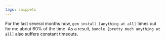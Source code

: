 ```yaml
---
tags: snippets
---
```


For the last several months now, `gem install [anything at all]` times out for me about 60% of the time. As a result, `bundle [pretty much anything at all]` also suffers constant timeouts.
